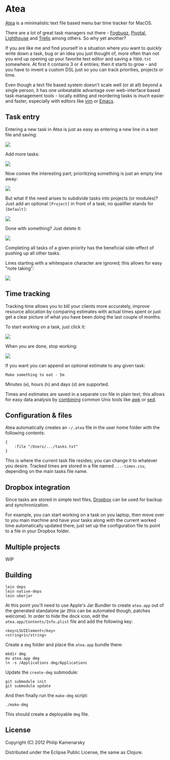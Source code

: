 <!-- <img src="https://github.com/pkamenarsky/atea/raw/master/resources/icon_128.png" align="right"> -->

# Atea

[Atea](https://github.com/downloads/pkamenarsky/atea/atea-1.0.0.dmg) is a minimalistic text file based menu bar time tracker for MacOS.

There are a lot of great task managers out there - [Fogbugz](http://www.fogcreek.com/fogbugz/), [Pivotal](http://www.pivotaltracker.com/), [Lighthouse](http://lighthouseapp.com/) and [Trello](https://trello.com/) among others. So why yet another?

If you are like me and find yourself in a situation where you want to *quickly* write down a task, bug or an idea you just thought of, more often than not you end up opening up your favorite text editor and saving a `TODO.txt` somewhere. At first it contains 3 or 4 entries; then it starts to grow - and you have to invent a custom DSL just so you can track priorities, projects or time.

Even though a text file based system doesn't scale well (or at all) beyond a single person, it has one unbeatable advantage over web-interface based task management tools - locally editing and reordering tasks is *much* easier and faster, especially with editors like [vim](http://www.vim.org/) or [Emacs](http://www.gnu.org/software/emacs/).

## Task entry

Entering a new task in Atea is just as easy as entering a new line in a text file and saving:

![](https://github.com/pkamenarsky/atea/raw/master/doc/screens/1.png)

Add more tasks:

![](https://github.com/pkamenarsky/atea/raw/master/doc/screens/2.png)

Now comes the interesting part; prioritizing something is just an empty line away:

![](https://github.com/pkamenarsky/atea/raw/master/doc/screens/3.png)

But what if the need arises to subdivide tasks into projects (or modules)? Just add an optional `[Project]` in front of a task; no qualifier stands for `[Default]`:

![](https://github.com/pkamenarsky/atea/raw/master/doc/screens/4.png)

Done with something? Just delete it:

![](https://github.com/pkamenarsky/atea/raw/master/doc/screens/5.png)

Completing all tasks of a given priority has the beneficial side-effect of pushing up all other tasks.

Lines starting with a whitespace character are ignored; this allows for easy "note taking":

![](https://github.com/pkamenarsky/atea/raw/master/doc/screens/6.png)

## Time tracking

Tracking time allows you to bill your clients more accurately, improve resource allocation by comparing estimates with actual times spent or just get a clear picture of what you have been doing the last couple of months.

To start working on a task, just click it:

![](https://github.com/pkamenarsky/atea/raw/master/doc/screens/7.png)

When you are done, stop working:

![](https://github.com/pkamenarsky/atea/raw/master/doc/screens/8.png)

If you want you can append an optional estimate to any given task:

    Make something to eat - 5m

Minutes (`m`), hours (`h`) and days (`d`) are supported.

Times and estimates are saved in a separate csv file in plain text; this allows for easy data analysis by [combining](http://reallylongword.org/sedawk/) common Unix tools like [awk](http://www.grymoire.com/Unix/Awk.html) or [sed](http://www.ibm.com/developerworks/linux/library/l-sed1/index.html).

## Configuration & files

Atea automatically creates an `~/.atea` file in the user home folder with the following contents:

    {
	    :file "/Users/.../tasks.txt"
    }

This is where the current task file resides; you can change it to whatever you desire. Tracked times are stored in a file named `...-times.csv`, depending on the main tasks file name.

## Dropbox integration

Since tasks are stored in simple text files, [Dropbox](http://www.dropbox.com/) can be used for backup and synchronization.

For example, you can start working on a task on you laptop, then move over to you main machine and have your tasks along with the current worked time automatically updated there; just set up the configuration file to point to a file in your Dropbox folder.

## Multiple projects

WIP

## Building

    lein deps
	lein native-deps
	lein uberjar

At this point you'll need to use Apple's Jar Bundler to create `atea.app` out of the generated standalone jar (this can be automated though, patches welcome). In order to hide the dock icon, edit the `atea.app/Contents/Info.plist` file and add the following key:

    <key>LSUIElement</key>
    <string>1</string>

Create a `dmg` folder and place the `atea.app` bundle there:

    mkdir dmg
	mv atea.app dmg
	ln -s /Applications dmg/Applications

Update the `create-dmg` submodule:

    git submodule init
	git submodule update

And then finally run the `make-dmg` script:

    ./make-dmg

This should create a deployable `dmg` file.

## License

Copyright (C) 2012 Philip Kamenarsky

Distributed under the Eclipse Public License, the same as Clojure.
